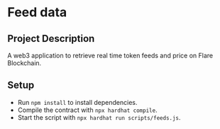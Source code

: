 # Feed data

## Project Description

A web3 application to retrieve  real time token feeds and price on Flare Blockchain.

## Setup

- Run `npm install` to install dependencies.
- Compile the contract  with `npx hardhat compile`.
- Start the script with `npx hardhat run scripts/feeds.js`.

